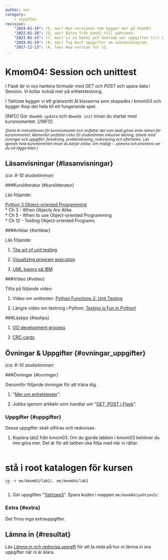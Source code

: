 ```yaml
---
author: aar
category:
    - oopython
revision:
    "2024-01-19": (E, aar) Nya versionen som bygger mer på kmom03.
    "2022-01-28": (D, aar) Bytte från bank2 till yahtzee3.
    "2021-01-25": (C, moc) La in bank2 och ändrade war uppgiften till klassdiagram.
    "2019-01-19": (B, aar) Tog bort uppgifter om sekvensdiagram.
    "2017-12-13": (A, lew) New version for v2.
...
```

Kmom04: Session och unittest
====================================

I Flask lär vi oss hantera formulär med _GET_ och _POST_ och spara data i Session. Vi kollar också mer på enhetstestning.

<!--more-->

I Yahtzee bygger vi ett gränssnitt åt klasserna som skapades i kmom03 och bygger ihop det hela till ett fungerande spel.

[INFO]
Gör `dbwebb update` och `dbwebb init` innan du startar med kursmomentet.
[/INFO]

<!-- Flytta nedan text till eget dokument/vy/block -->

<small>*(Detta är instruktionen för kursmomentet och omfattar det som skall göras inom ramen för kursmomentet. Momentet omfattar cirka 20 studietimmar inklusive läsning, arbete med övningar och uppgifter, felsökning, problemlösning, redovisning och eftertanke. Läs igenom hela kursmomentet innan du börjar jobba. Om möjligt -- planera och prioritera var du vill lägga tiden.)*</small>



Läsanvisningar  {#lasanvisningar}
---------------------------------

*(ca: 8-10 studietimmar)*


###Kurslitteratur  {#kurslitteratur}

Läs följande:

[Python 3 Object-oriented Programming](kunskap/boken-python3-object-oriented-programming-v3)  
    * Ch 3 - When Objects Are Alike  
    * Ch 5 - When to use Object-oriented Programming  
    * Ch 12 - Testing Object-oriented Programs


###Artiklar {#artiklar}

Läs följande:

1. [The art of unit testing](http://artofunittesting.com/definition-of-a-unit-test/)  

1. [Visualizing program execution](https://atomicobject.com/resources/oo-programming/visualizing-program-execution)

1. [UML basics på IBM](http://www.ibm.com/developerworks/rational/library/769.html)  



###Video  {#video}

Titta på följande video:  

1. Video om unittester: [Python Functions 2: Unit Testing](https://www.youtube.com/watch?v=F7a0iUH6kVA)

1. Längre video om testning i Python: [Testing is Fun in Python!](https://www.youtube.com/watch?v=Sb2tz9Hlbp8)



###Lästips {#lastips}

1. [OO development process](https://atomicobject.com/resources/oo-programming/oo-development-process)

1. [CRC cards](https://atomicobject.com/resources/oo-programming/crc-cards)



Övningar & Uppgifter  {#ovningar_uppgifter}
-------------------------------------------

*(ca: 8-10 studietimmar)*



###Övningar {#ovningar}

Genomför följande övningar för att träna dig.

1. "[Mer om enhetstester](kunskap/unittest-i-python_2)".

1. Jobba igenom artikeln som handlar om "[GET, POST i Flask](kunskap/flask-get-post-session)".



### Uppgifter {#uppgifter}

Dessa uppgifter skall utföras och redovisas.

1. Kopiera lab2 från kmom03. Om du gjorde labben i kmom03 behöver du inte göra mer. Det är för att labben ska följa med när vi rättar.

    ```bash
# stå i root katalogen för kursen
    cp -r me/kmom03/lab2/. me/kmom04/lab2
    ```

1. Gör uppgiften "[Yahtzee3](uppgift/yahtzee3-v3)". Spara koden i mappen `me/kmom04/yahtzee3/`.


### Extra {#extra}

Det finns inga extrauppgifter.


Lämna in  {#resultat}
-----------------------------------------------

Läs [Lämna in och redovisa uppgift](./../redovisa) för att ta reda på hur ni lämna in era uppgifter när ni är klara.
